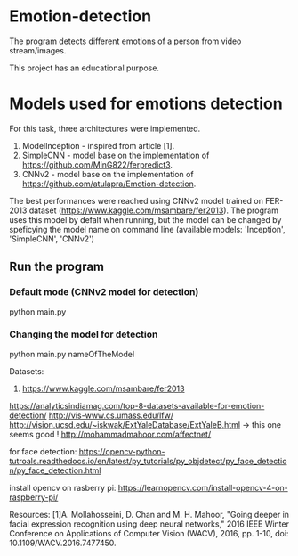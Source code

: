 # Emotion-detection

The program detects different emotions of a person from video stream/images.

This project has an educational purpose.

# Models used for emotions detection
For this task, three architectures were implemented. 
1. ModelInception - inspired from article [1].
2. SimpleCNN - model base on the implementation of https://github.com/MinG822/ferpredict3.
3. CNNv2 - model base on the implementation of https://github.com/atulapra/Emotion-detection.

The best performances were reached using CNNv2 model trained on FER-2013 dataset (https://www.kaggle.com/msambare/fer2013). The program uses this model by defalt when running, but the model can be changed by speficying the model name on command line (available models: 'Inception', 'SimpleCNN', 'CNNv2')

## Run the program 
### Default mode (CNNv2 model for detection)
python main.py
### Changing the model for detection
python main.py nameOfTheModel






Datasets:
1. https://www.kaggle.com/msambare/fer2013


https://analyticsindiamag.com/top-8-datasets-available-for-emotion-detection/
http://vis-www.cs.umass.edu/lfw/
http://vision.ucsd.edu/~iskwak/ExtYaleDatabase/ExtYaleB.html -> this one seems good !
http://mohammadmahoor.com/affectnet/

for face detection:
https://opencv-python-tutroals.readthedocs.io/en/latest/py_tutorials/py_objdetect/py_face_detection/py_face_detection.html

install opencv on rasberry pi:
https://learnopencv.com/install-opencv-4-on-raspberry-pi/

Resources:
[1]A. Mollahosseini, D. Chan and M. H. Mahoor, "Going deeper in facial expression recognition using deep neural networks," 2016 IEEE Winter Conference on Applications of Computer Vision (WACV), 2016, pp. 1-10, doi: 10.1109/WACV.2016.7477450.
